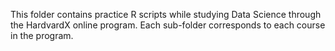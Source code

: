 This folder contains practice R scripts while studying Data Science through the
HardvardX online program. Each sub-folder corresponds to each course in the
program. 
